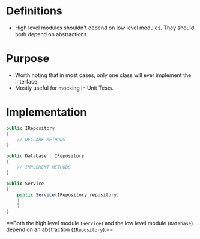 # Definitions
- High level modules shouldn't depend on low level modules. They should both depend on abstractions.

# Purpose
- Worth noting that in most cases, only one class will ever implement the interface.
- Mostly useful for mocking in Unit Tests.

# Implementation
```C#
public IRepository
{	
	// DECLARE METHODS
}

public Database : IRepository
{
	// IMPLEMENT METHODS
}

public Service
{
	public Service(IRepository repository)
	{
	}
}
```
==Both the high level module (`Service`) and the low level module (`Database`) depend on an abstraction (`IRepository`).==
